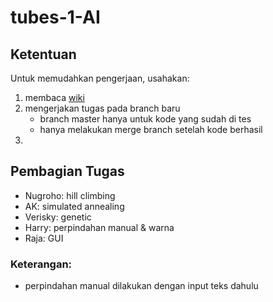 # tubes-1-AI

## Ketentuan
Untuk memudahkan pengerjaan, usahakan:
<ol>
<li>membaca <a href="https://github.com/nugroho-s/tubes-1-AI/wiki" target="_blank">wiki</a></li>
<li>mengerjakan tugas pada branch baru
<ul>
<li>branch master hanya untuk kode yang sudah di tes</li>
<li>hanya melakukan merge branch setelah kode berhasil</li>
</ul></li>
<li></li>
</ol>

## Pembagian Tugas
<ul>
<li>Nugroho: hill climbing</li>
<li>AK: simulated annealing</li>
<li>Verisky: genetic</li>
<li>Harry: perpindahan manual & warna</li>
<li>Raja: GUI</li>
</ul>

### Keterangan:
<ul>
<li>perpindahan manual dilakukan dengan input teks dahulu</li>
</ul>
